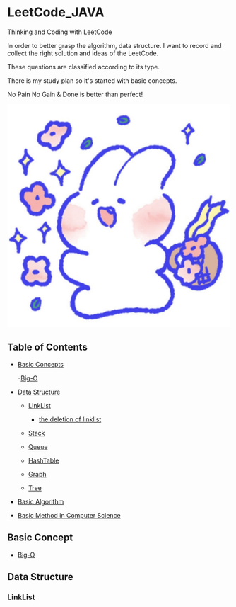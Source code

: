 # LeetCode_JAVA
Thinking and Coding with LeetCode

In order to better grasp the algorithm, data structure. I want to record and collect the right solution and ideas of the LeetCode.

These questions are classified according to its type.

There is my study plan so it's started with basic concepts.

No Pain No Gain & Done is better than perfect!

![happy forever!](
https://github.com/machine411/LeetCode_JAVA/blob/master/images/B6A0EC4D-42CB-460F-A0D3-23E8F6D4B85A.jpeg)



## Table of Contents
- [Basic Concepts](#basic-concepts)
  
  -[Big-O](#big-o)

- [Data Structure](#data-structure)

    - [LinkList](#linklist)
        
        - [the deletion of linklist](#the-deletion-of-linklist)
  
    - [Stack](#stack)
  
    - [Queue](#queue)
  
    - [HashTable](#hashtable)
    
    - [Graph](#graph)
    
    - [Tree](#tree)
 
- [Basic Algorithm](#basic-algorithm)
  

- [Basic Method in Computer Science](#basic-method-in-computer-science)
## Basic Concept
 - [Big-O](https://github.com/machine411/LeetCode_JAVA/new/master)
    
## Data Structure

### LinkList
